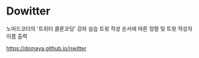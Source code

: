 # Dowitter
노마드코더의 '트위터 클론코딩' 강좌 실습
트윗 작성 순서에 따른 정렬 및 트윗 작성자 이름 출력

https://domaya.github.io/nwitter


